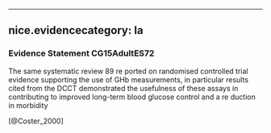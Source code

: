 
---
nice.evidencecategory: Ia
---

### Evidence Statement CG15AdultES72
The same systematic review 89 re ported on randomised controlled trial evidence supporting the use of GHb measurements, in particular results cited from the DCCT demonstrated the usefulness of these assays in contributing to improved long-term blood glucose control and a re duction in morbidity

[@Coster_2000]

